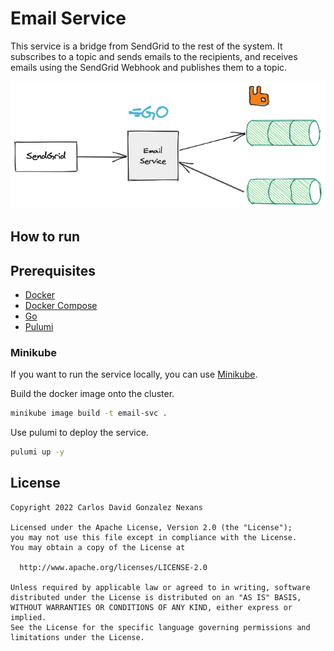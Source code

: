 # Email Service

This service is a bridge from SendGrid to the rest of the system.
It subscribes to a topic and sends emails to the recipients,
and receives emails using the SendGrid Webhook and publishes them to a topic.

![Architecture](/docs/diagrams/email-svc.png)

## How to run

## Prerequisites

- [Docker](https://docs.docker.com/install/)
- [Docker Compose](https://docs.docker.com/compose/install/)
- [Go](https://golang.org/doc/install)
- [Pulumi](https://www.pulumi.com/docs/get-started/install/)

### Minikube

If you want to run the service locally, you can use [Minikube](https://kubernetes.io/docs/tasks/tools/install-minikube/).

Build the docker image onto the cluster.

```bash
minikube image build -t email-svc .
```

Use pulumi to deploy the service.

```bash
pulumi up -y
```

## License

    Copyright 2022 Carlos David Gonzalez Nexans
    
    Licensed under the Apache License, Version 2.0 (the "License");
    you may not use this file except in compliance with the License.
    You may obtain a copy of the License at
    
      http://www.apache.org/licenses/LICENSE-2.0
    
    Unless required by applicable law or agreed to in writing, software
    distributed under the License is distributed on an "AS IS" BASIS,
    WITHOUT WARRANTIES OR CONDITIONS OF ANY KIND, either express or implied.
    See the License for the specific language governing permissions and
    limitations under the License.